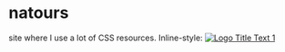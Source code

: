 # natours
site where I use a lot of CSS resources.
Inline-style:
<a href="https://eduardonk9999.github.io/natours/" target='_blank'> 
![](https://github.com/eduardonk9999/omnifood/blob/master/resources/img/capa.png "Logo Title Text 1")
</a>
